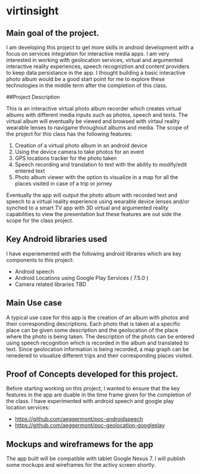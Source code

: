 # virtinsight

## Main goal of the project.

I am developing this project to get more skills in android development with a focus on services integration for interactive media apps. I am very interested in working with geolocation services, virtual and argumented interactive reality experiences, speech recogniztion and content providers to keep data persistance in the app.  I thought building a basic interactive photo album would be a good start point for me to explore these technologies in the middle term after the completion of this class. 

##Project Description

This is an interactive virtual photo album recorder which creates virtual albums with different media inputs such as photos, speech and texts. The virtual album will eventually be viewed and browsed with virtaul reality wearable lenses to navigame throughout albums and media.  The scope of the project for this class has the following features:

1. Creation of a virtual photo album in an android device 
2. Using the device camera to take photos for an event
3. GPS locations tracker for the photo taken
4. Speech recording and translation to text with the ability to modify/edit entered text
5. Photo album viewer with the option to visualize in a map for all the places visited in case of a trip or jorney

Eventually the app will output the photo album with recorded text and speech to a virtual reality experience using  wearable device lenses and/or synched to a smart TV app with 3D virtual and argumented reality capabilities to view the presentation but these features are out side the scope for the class project. 

## Key Android libraries used

I have experiemented with the following android libraries which are key components to this project: 
* Android speech
* Android Locations using Google Play Services ( 7.5.0 )
* Camera related libraries TBD

## Main Use case

A typical use case for this app is the creation of an album with photos and their corresponding descriptions. Each photo that is taken at a specific place can be given some description and the geolocation of the place where the photo is being taken. The description of the photo can be entered using speech recognition which is recorded in the album and translated to text.  Since geolocation information is being recorded, a map graph can be renedered to visualize different trips and their corresponding places visited.  

## Proof of Concepts developed for this project.

Before starting working on this project, I wanted to ensure that the key features in the app are duable in the time frame given for the completion of the class.  I have experimented with android speech and google play location services:

* https://github.com/aeggermont/poc-androidspeech
* https://github.com/aeggermont/poc-geolocation-googleplay

## Mockups and wireframews for the app

The app built will be compatible with tablet Google Nexus 7. I will publish some mockups and wireframes for the activy screen shortly.
